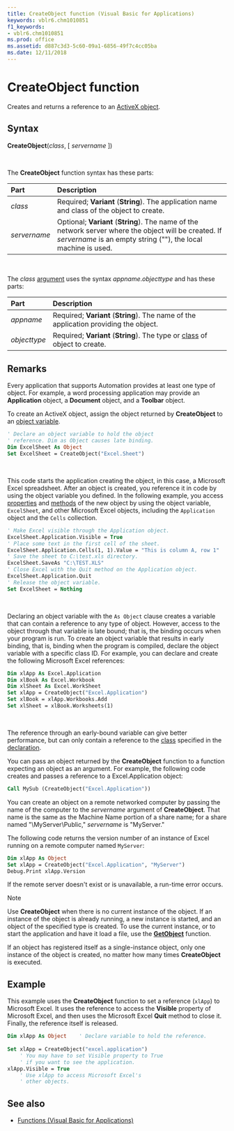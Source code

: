 ```yaml
---
title: CreateObject function (Visual Basic for Applications)
keywords: vblr6.chm1010851
f1_keywords:
- vblr6.chm1010851
ms.prod: office
ms.assetid: d887c3d3-5c60-09a1-6856-49f7c4cc05ba
ms.date: 12/11/2018
---
```



# CreateObject function

Creates and returns a reference to an [ActiveX object](../../Glossary/vbe-glossary.md#activex-object).

## Syntax

**CreateObject**(_class_, [ _servername_ ])

<br/>

The **CreateObject** function syntax has these parts:

|Part|Description|
|:-----|:-----|
| _class_|Required; **Variant** (**String**). The application name and class of the object to create.|
| _servername_|Optional; **Variant** (**String**). The name of the network server where the object will be created. If _servername_ is an empty string (""), the local machine is used.|

<br/>

The _class_ [argument](../../Glossary/vbe-glossary.md#argument) uses the syntax _appname_._objecttype_ and has these parts:

|Part|Description|
|:-----|:-----|
| _appname_|Required; **Variant** (**String**). The name of the application providing the object.|
| _objecttype_|Required; **Variant** (**String**). The type or [class](../../Glossary/vbe-glossary.md#class) of object to create.|

## Remarks

Every application that supports Automation provides at least one type of object. For example, a word processing application may provide an **Application** object, a **Document** object, and a **Toolbar** object.

To create an ActiveX object, assign the object returned by **CreateObject** to an [object variable](../../Glossary/vbe-glossary.md#object-variable).

```vb
' Declare an object variable to hold the object 
' reference. Dim as Object causes late binding. 
Dim ExcelSheet As Object
Set ExcelSheet = CreateObject("Excel.Sheet")
```

<br/>

This code starts the application creating the object, in this case, a Microsoft Excel spreadsheet. After an object is created, you reference it in code by using the object variable you defined. In the following example, you access [properties](../../Glossary/vbe-glossary.md#property) and [methods](../../Glossary/vbe-glossary.md#method) of the new object by using the object variable, `ExcelSheet`, and other Microsoft Excel objects, including the `Application` object and the `Cells` collection.

```vb
' Make Excel visible through the Application object.
ExcelSheet.Application.Visible = True
' Place some text in the first cell of the sheet.
ExcelSheet.Application.Cells(1, 1).Value = "This is column A, row 1"
' Save the sheet to C:\test.xls directory.
ExcelSheet.SaveAs "C:\TEST.XLS"
' Close Excel with the Quit method on the Application object.
ExcelSheet.Application.Quit
' Release the object variable.
Set ExcelSheet = Nothing

```

<br/>

Declaring an object variable with the  `As Object` clause creates a variable that can contain a reference to any type of object. However, access to the object through that variable is late bound; that is, the binding occurs when your program is run. To create an object variable that results in early binding, that is, binding when the program is compiled, declare the object variable with a specific class ID. For example, you can declare and create the following Microsoft Excel references:

```vb
Dim xlApp As Excel.Application 
Dim xlBook As Excel.Workbook
Dim xlSheet As Excel.WorkSheet
Set xlApp = CreateObject("Excel.Application")
Set xlBook = xlApp.Workbooks.Add
Set xlSheet = xlBook.Worksheets(1)

```

<br/>

The reference through an early-bound variable can give better performance, but can only contain a reference to the [class](../../Glossary/vbe-glossary.md#class) specified in the [declaration](../../Glossary/vbe-glossary.md#declaration).

You can pass an object returned by the **CreateObject** function to a function expecting an object as an argument. For example, the following code creates and passes a reference to a Excel.Application object:

```vb
Call MySub (CreateObject("Excel.Application"))
```

You can create an object on a remote networked computer by passing the name of the computer to the _servername_ argument of **CreateObject**. That name is the same as the Machine Name portion of a share name; for a share named "\\MyServer\Public," _servername_ is "MyServer."

<!--Please provide a link; this note isn't very useful without one
> [!NOTE] 
> Refer to COM documentation (see _Microsoft Developer Network_) for additional information about making an application visible on a remote networked computer. You may have to add a registry key for your application.-->

The following code returns the version number of an instance of Excel running on a remote computer named  `MyServer`:

```vb
Dim xlApp As Object
Set xlApp = CreateObject("Excel.Application", "MyServer")
Debug.Print xlApp.Version
```

If the remote server doesn't exist or is unavailable, a run-time error occurs.

> [!NOTE] 
> Use **CreateObject** when there is no current instance of the object. If an instance of the object is already running, a new instance is started, and an object of the specified type is created. To use the current instance, or to start the application and have it load a file, use the **[GetObject](getobject-function.md)** function.

If an object has registered itself as a single-instance object, only one instance of the object is created, no matter how many times **CreateObject** is executed.

## Example

This example uses the **CreateObject** function to set a reference (`xlApp`) to Microsoft Excel. It uses the reference to access the **Visible** property of Microsoft Excel, and then uses the Microsoft Excel **Quit** method to close it. Finally, the reference itself is released.


```vb
Dim xlApp As Object    ' Declare variable to hold the reference.
    
Set xlApp = CreateObject("excel.application")
    ' You may have to set Visible property to True
    ' if you want to see the application.
xlApp.Visible = True
    ' Use xlApp to access Microsoft Excel's 
    ' other objects.

```

## See also

- [Functions (Visual Basic for Applications)](../functions-visual-basic-for-applications.md)
